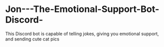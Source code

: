 # Jon---The-Emotional-Support-Bot-Discord-
This Discord bot is capable of telling jokes, giving you emotional support, and sending cute cat pics
